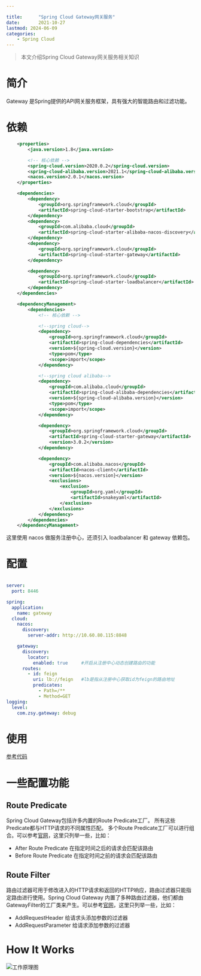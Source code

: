 ```yaml
---

title:      "Spring Cloud Gateway网关服务"
date:       2021-10-27
lastmod: 2024-06-09
categories:
    - Spring Cloud
---
```


>本文介绍Spring Cloud Gateway网关服务相关知识

# 简介
Gateway 是Spring提供的API网关服务框架，具有强大的智能路由和过滤功能。

# 依赖

```xml
    <properties>
        <java.version>1.8</java.version>

        <!-- 核心依赖 -->
        <spring-cloud.version>2020.0.2</spring-cloud.version>
        <spring-cloud-alibaba.version>2021.1</spring-cloud-alibaba.version>
        <nacos.version>2.0.1</nacos.version>
    </properties>

    <dependencies>
        <dependency>
            <groupId>org.springframework.cloud</groupId>
            <artifactId>spring-cloud-starter-bootstrap</artifactId>
        </dependency>
        <dependency>
            <groupId>com.alibaba.cloud</groupId>
            <artifactId>spring-cloud-starter-alibaba-nacos-discovery</artifactId>
        </dependency>
        <dependency>
            <groupId>org.springframework.cloud</groupId>
            <artifactId>spring-cloud-starter-gateway</artifactId>
        </dependency>

        <dependency>
            <groupId>org.springframework.cloud</groupId>
            <artifactId>spring-cloud-starter-loadbalancer</artifactId>
        </dependency>
    </dependencies>

    <dependencyManagement>
        <dependencies>
            <!-- 核心依赖 -->

            <!--spring cloud-->
            <dependency>
                <groupId>org.springframework.cloud</groupId>
                <artifactId>spring-cloud-dependencies</artifactId>
                <version>${spring-cloud.version}</version>
                <type>pom</type>
                <scope>import</scope>
            </dependency>

            <!--spring cloud alibaba-->
            <dependency>
                <groupId>com.alibaba.cloud</groupId>
                <artifactId>spring-cloud-alibaba-dependencies</artifactId>
                <version>${spring-cloud-alibaba.version}</version>
                <type>pom</type>
                <scope>import</scope>
            </dependency>

            <dependency>
                <groupId>org.springframework.cloud</groupId>
                <artifactId>spring-cloud-starter-gateway</artifactId>
                <version>3.0.2</version>
            </dependency>

            <dependency>
                <groupId>com.alibaba.nacos</groupId>
                <artifactId>nacos-client</artifactId>
                <version>${nacos.version}</version>
                <exclusions>
                    <exclusion>
                        <groupId>org.yaml</groupId>
                        <artifactId>snakeyaml</artifactId>
                    </exclusion>
                </exclusions>
            </dependency>
        </dependencies>
    </dependencyManagement>

```
这里使用 nacos 做服务注册中心，还须引入 loadbalancer 和 gateway 依赖包。

# 配置

```yaml

server:
  port: 8446

spring:
  application:
    name: gateway
  cloud:
    nacos:
      discovery:
        server-addr: http://10.60.80.115:8848

    gateway:
      discovery:
        locator:    
          enabled: true     #开启从注册中心动态创建路由的功能
      routes:
        - id: feign
          uri: lb://feign   #lb是指从注册中心获取id为feign的路由地址
          predicates:
            - Path=/**
            - Method=GET
logging:
  level:
    com.zsy.gateway: debug

```

# 使用

[参考代码](https://github.com/zoushuyou/spring-cloud-samples/tree/main/spring-cloud-gateway)

# 一些配置功能

## Route Predicate
Spring Cloud Gateway包括许多内置的Route Predicate工厂。 所有这些Predicate都与HTTP请求的不同属性匹配。 多个Route Predicate工厂可以进行组合。可以参考[官网](https://docs.spring.io/spring-cloud-gateway/docs/current/reference/html/#gateway-request-predicates-factories)，这里只列举一些，比如：
-   After Route Predicate       在指定时间之后的请求会匹配该路由
-   Before Route Predicate      在指定时间之前的请求会匹配该路由

## Route Filter

路由过滤器可用于修改进入的HTTP请求和返回的HTTP响应，路由过滤器只能指定路由进行使用。Spring Cloud Gateway 内置了多种路由过滤器，他们都由GatewayFilter的工厂类来产生。可以参考[官网](https://docs.spring.io/spring-cloud-gateway/docs/current/reference/html/#gatewayfilter-factories)，这里只列举一些，比如：
-   AddRequestHeader        给请求头添加参数的过滤器
-   AddRequestParameter     给请求添加参数的过滤器

# How It Works

![工作原理图](https://docs.spring.io/spring-cloud-gateway/docs/current/reference/html/images/spring_cloud_gateway_diagram.png)
